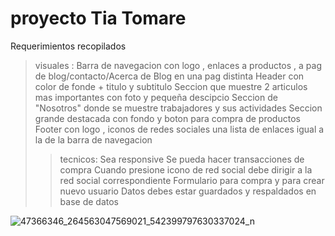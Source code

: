 proyecto Tia Tomare
===============

Requerimientos recopilados
>visuales : Barra de navegacion con logo , enlaces a productos , a pag de blog/contacto/Acerca de 
            Blog en una pag distinta
            Header con color de fonde + titulo y subtitulo
            Seccion que muestre 2 articulos mas importantes con  foto y pequeña descipcio
            Seccion de "Nosotros" donde se muestre trabajadores y sus actividades
            Seccion grande destacada con fondo y boton para compra de productos
            Footer con logo , iconos de redes sociales una lista de enlaces igual a la de la barra de navegacion
>>tecnicos: Sea responsive
            Se pueda hacer transacciones de compra
            Cuando presione icono de red social debe dirigir a la red social correspondiente
            Formulario para compra y para crear nuevo usuario
            Datos debes estar guardados y respaldados en base de datos
            
 ![47366346_264563047569021_542399797630337024_n](https://user-images.githubusercontent.com/44588089/49521722-d522cf80-f884-11e8-9eaf-37a02fa44b28.jpg)